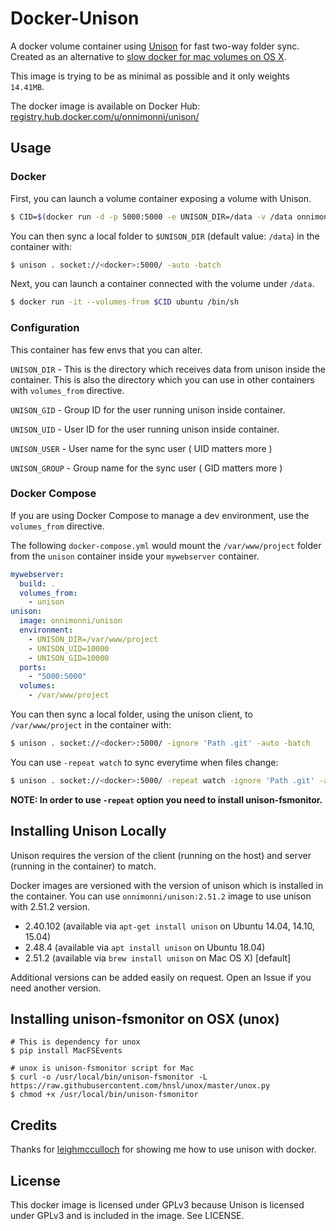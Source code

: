  # Docker-Unison
A docker volume container using [Unison](http://www.cis.upenn.edu/~bcpierce/unison/) for fast two-way folder sync. Created as an alternative to [slow docker for mac volumes on OS X](https://forums.docker.com/t/file-access-in-mounted-volumes-extremely-slow-cpu-bound/8076).

This image is trying to be as minimal as possible and it only weights `14.41MB`.

The docker image is available on Docker Hub:
[registry.hub.docker.com/u/onnimonni/unison/](https://registry.hub.docker.com/u/onnimonni/unison/)

## Usage

### Docker

First, you can launch a volume container exposing a volume with Unison.

```bash
$ CID=$(docker run -d -p 5000:5000 -e UNISON_DIR=/data -v /data onnimonni/unison)
```

You can then sync a local folder to `$UNISON_DIR` (default value: `/data`) in the container with:

```bash
$ unison . socket://<docker>:5000/ -auto -batch
```

Next, you can launch a container connected with the volume under `/data`.

```bash
$ docker run -it --volumes-from $CID ubuntu /bin/sh
```

### Configuration
This container has few envs that you can alter.

`UNISON_DIR` - This is the directory which receives data from unison inside the container.
This is also the directory which you can use in other containers with `volumes_from` directive.

`UNISON_GID` - Group ID for the user running unison inside container.

`UNISON_UID` - User ID for the user running unison inside container.

`UNISON_USER` - User name for the sync user ( UID matters more )

`UNISON_GROUP` - Group name for the sync user ( GID matters more )

### Docker Compose

If you are using Docker Compose to manage a dev environment, use the `volumes_from` directive.

The following `docker-compose.yml` would mount the `/var/www/project` folder from the `unison` container inside your `mywebserver` container.

```yaml
mywebserver:
  build: .
  volumes_from:
    - unison
unison:
  image: onnimonni/unison
  environment:
    - UNISON_DIR=/var/www/project
    - UNISON_UID=10000
    - UNISON_GID=10000
  ports:
    - "5000:5000"
  volumes:
    - /var/www/project
```

You can then sync a local folder, using the unison client, to `/var/www/project` in the container with:

```bash
$ unison . socket://<docker>:5000/ -ignore 'Path .git' -auto -batch
```

You can use `-repeat watch` to sync everytime when files change:

```bash
$ unison . socket://<docker>:5000/ -repeat watch -ignore 'Path .git' -auto -batch
```

**NOTE: In order to use `-repeat` option you need to install unison-fsmonitor.**

## Installing Unison Locally
Unison requires the version of the client (running on the host) and server (running in the container) to match.

Docker images are versioned with the version of unison which is installed in the container.
You can use `onnimonni/unison:2.51.2` image to use unison with 2.51.2 version.

* 2.40.102 (available via `apt-get install unison` on Ubuntu 14.04, 14.10, 15.04)
* 2.48.4 (available via `apt install unison` on Ubuntu 18.04)
* 2.51.2 (available via `brew install unison` on Mac OS X) [default]

Additional versions can be added easily on request. Open an Issue if you need another version.

## Installing unison-fsmonitor on OSX (unox)
```
# This is dependency for unox
$ pip install MacFSEvents

# unox is unison-fsmonitor script for Mac
$ curl -o /usr/local/bin/unison-fsmonitor -L https://raw.githubusercontent.com/hnsl/unox/master/unox.py
$ chmod +x /usr/local/bin/unison-fsmonitor
```
## Credits
Thanks for [leighmcculloch](https://github.com/leighmcculloch/docker-unison) for showing me how to use unison with docker.

## License
This docker image is licensed under GPLv3 because Unison is licensed under GPLv3 and is included in the image. See LICENSE.

